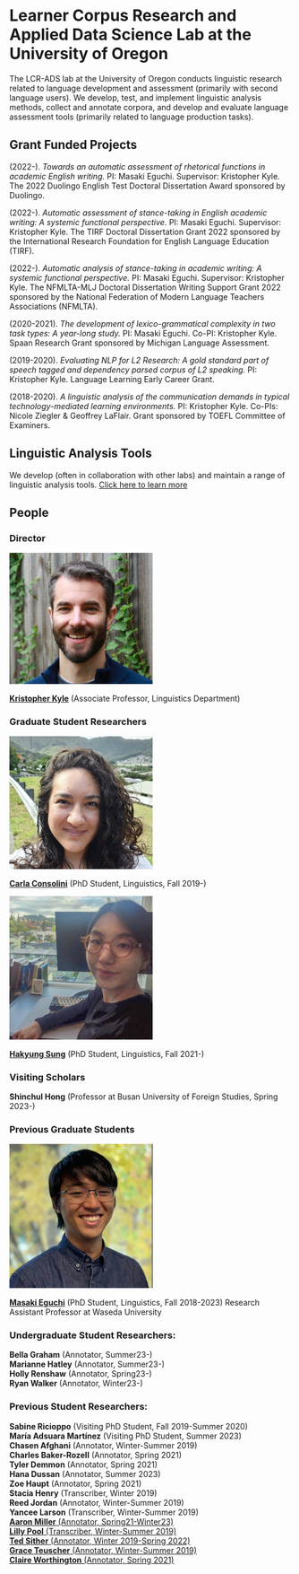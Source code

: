 # Learner Corpus Research and Applied Data Science Lab at the University of Oregon

The LCR-ADS lab at the University of Oregon conducts linguistic research related to language development and assessment (primarily with second language users). We develop, test, and implement linguistic analysis methods, collect and annotate corpora, and develop and evaluate language assessment tools (primarily related to language production tasks).

## Grant Funded Projects
(2022-). *Towards an automatic assessment of rhetorical functions in academic English writing.* PI: Masaki Eguchi. Supervisor: Kristopher Kyle. The 2022 Duolingo English Test Doctoral Dissertation Award sponsored by Duolingo.

(2022-). *Automatic assessment of stance-taking in English academic writing: A systemic functional perspective.* PI: Masaki Eguchi. Supervisor: Kristopher Kyle. The TIRF Doctoral Dissertation Grant 2022 sponsored by the International Research Foundation for English Language Education (TIRF).

(2022-). *Automatic analysis of stance-taking in academic writing: A systemic functional perspective.* PI: Masaki Eguchi. Supervisor: Kristopher Kyle. The NFMLTA-MLJ Doctoral Dissertation Writing Support Grant 2022 sponsored by the National Federation of Modern Language Teachers Associations (NFMLTA).

(2020-2021). *The development of lexico-grammatical complexity in two task types: A year-long study.* PI: Masaki Eguchi. Co-PI: Kristopher Kyle. Spaan Research Grant sponsored by Michigan Language Assessment.

(2019-2020). *Evaluating NLP for L2 Research: A gold standard part of speech tagged and dependency parsed corpus of L2 speaking.* PI: Kristopher Kyle. Language Learning Early Career Grant.

(2018-2020). *A linguistic analysis of the communication demands in typical technology-mediated learning environments.* PI: Kristopher Kyle. Co-PIs: Nicole Ziegler & Geoffrey LaFlair. Grant sponsored by TOEFL Committee of Examiners.

## Linguistic Analysis Tools
We develop (often in collaboration with other labs) and maintain a range of linguistic analysis tools.  <a href="https://www.linguisticanalysistools.org/" target="_blank">Click here to learn more</a>
## People
### Director

<img src="images/Kyle_Bio.jpg" width="256" title="Kris Kyle Bio Picture">

**<a href="https://kristopherkyle.github.io/professional-webpage/" target="_blank">Kristopher Kyle</a>** (Associate Professor, Linguistics Department)  

### Graduate Student Researchers

<img src="images/carla.png" width="256" title="Carla Bio Picture">

**<a href="https://www.carlaconsolini.com/" target="_blank">Carla Consolini</a>** (PhD Student, Linguistics, Fall 2019-)

<img src="images/hakyung_bio_pic.jpeg" width="256" title="Hakyung Sung Bio Picture">

**<a href="https://hksung.github.io/" target="_blank">Hakyung Sung</a>** (PhD Student, Linguistics, Fall 2021-)

### Visiting Scholars
**Shinchul Hong** (Professor at Busan University of Foreign Studies, Spring 2023-)  

### Previous Graduate Students
<img src="images/masaki_2023-edit.jpg" width="256" title="Masaki Eguchi Bio Picture">  

**<a href="https://masakieguchi.weebly.com/about-me.html" target="_blank">Masaki Eguchi</a>** (PhD Student, Linguistics, Fall 2018-2023) 
Research Assistant Professor at Waseda University

### Undergraduate Student Researchers:
**Bella Graham** (Annotator, Summer23-)  
**Marianne Hatley** (Annotator, Summer23-)  
**Holly Renshaw** (Annotator, Spring23-)  
**Ryan Walker** (Annotator, Winter23-)  

### Previous Student Researchers:
**Sabine Ricioppo** (Visiting PhD Student, Fall 2019-Summer 2020)  
**María Adsuara Martínez** (Visiting PhD Student, Summer 2023)  
**Chasen Afghani** (Annotator, Winter-Summer 2019)  
**Charles Baker-Rozell** (Annotator, Spring 2021)  
**Tyler Demmon** (Annotator, Spring 2021)  
**Hana Dussan** (Annotator, Summer 2023)  
**Zoe Haupt** (Annotator, Spring 2021)  
**Stacia Henry** (Transcriber, Winter 2019)  
**Reed Jordan** (Annotator, Winter-Summer 2019)  
**Yancee Larson** (Transcriber, Winter-Summer 2019)  
**<a href="https://amille929.github.io" target="_blank">Aaron Miller** (Annotator, Spring21-Winter23)  
**Lilly Pool** (Transcriber, Winter-Summer 2019)  
**Ted Sither** (Annotator, Winter 2019-Spring 2022)  
**Grace Teuscher** (Annotator, Winter-Summer 2019)  
**Claire Worthington** (Annotator, Spring 2021)  
